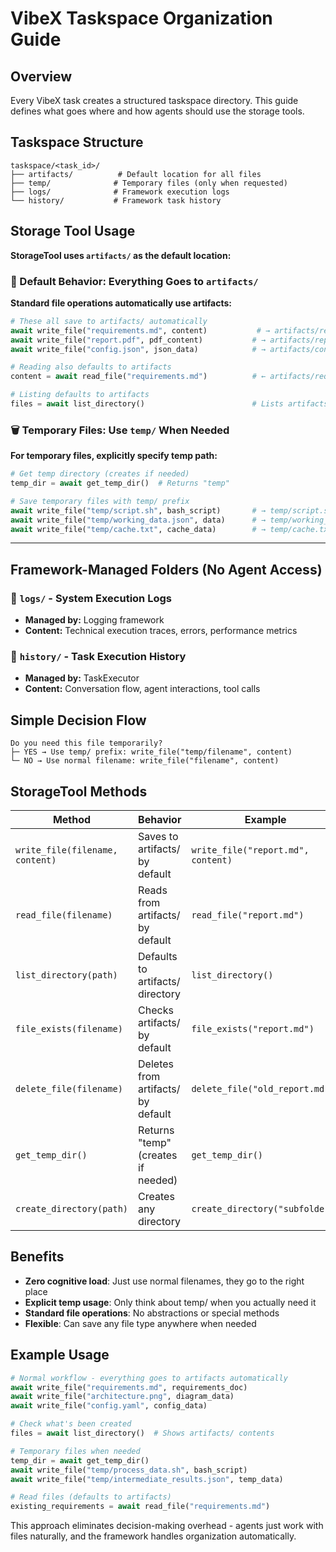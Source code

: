 # VibeX Taskspace Organization Guide

## Overview

Every VibeX task creates a structured taskspace directory. This guide defines what goes where and how agents should use the storage tools.

## Taskspace Structure

```
taskspace/<task_id>/
├── artifacts/          # Default location for all files
├── temp/              # Temporary files (only when requested)
├── logs/              # Framework execution logs
└── history/           # Framework task history
```

## Storage Tool Usage

**StorageTool uses `artifacts/` as the default location:**

### 📄 Default Behavior: Everything Goes to `artifacts/`

**Standard file operations automatically use artifacts:**

```python
# These all save to artifacts/ automatically
await write_file("requirements.md", content)           # → artifacts/requirements.md
await write_file("report.pdf", pdf_content)           # → artifacts/report.pdf
await write_file("config.json", json_data)            # → artifacts/config.json

# Reading also defaults to artifacts
content = await read_file("requirements.md")          # ← artifacts/requirements.md

# Listing defaults to artifacts
files = await list_directory()                        # Lists artifacts/ contents
```

### 🗑️ Temporary Files: Use `temp/` When Needed

**For temporary files, explicitly specify temp path:**

```python
# Get temp directory (creates if needed)
temp_dir = await get_temp_dir()  # Returns "temp"

# Save temporary files with temp/ prefix
await write_file("temp/script.sh", bash_script)       # → temp/script.sh
await write_file("temp/working_data.json", data)      # → temp/working_data.json
await write_file("temp/cache.txt", cache_data)        # → temp/cache.txt
```

---

## Framework-Managed Folders (No Agent Access)

### 📝 `logs/` - System Execution Logs

- **Managed by:** Logging framework
- **Content:** Technical execution traces, errors, performance metrics

### 🔄 `history/` - Task Execution History

- **Managed by:** TaskExecutor
- **Content:** Conversation flow, agent interactions, tool calls

## Simple Decision Flow

```
Do you need this file temporarily?
├─ YES → Use temp/ prefix: write_file("temp/filename", content)
└─ NO → Use normal filename: write_file("filename", content)
```

## StorageTool Methods

| Method                          | Behavior                           | Example                            |
| ------------------------------- | ---------------------------------- | ---------------------------------- |
| `write_file(filename, content)` | Saves to artifacts/ by default     | `write_file("report.md", content)` |
| `read_file(filename)`           | Reads from artifacts/ by default   | `read_file("report.md")`           |
| `list_directory(path)`          | Defaults to artifacts/ directory   | `list_directory()`                 |
| `file_exists(filename)`         | Checks artifacts/ by default       | `file_exists("report.md")`         |
| `delete_file(filename)`         | Deletes from artifacts/ by default | `delete_file("old_report.md")`     |
| `get_temp_dir()`                | Returns "temp" (creates if needed) | `get_temp_dir()`                   |
| `create_directory(path)`        | Creates any directory              | `create_directory("subfolder")`    |

## Benefits

- **Zero cognitive load**: Just use normal filenames, they go to the right place
- **Explicit temp usage**: Only think about temp/ when you actually need it
- **Standard file operations**: No abstractions or special methods
- **Flexible**: Can save any file type anywhere when needed

## Example Usage

```python
# Normal workflow - everything goes to artifacts automatically
await write_file("requirements.md", requirements_doc)
await write_file("architecture.png", diagram_data)
await write_file("config.yaml", config_data)

# Check what's been created
files = await list_directory()  # Shows artifacts/ contents

# Temporary files when needed
temp_dir = await get_temp_dir()
await write_file("temp/process_data.sh", bash_script)
await write_file("temp/intermediate_results.json", temp_data)

# Read files (defaults to artifacts)
existing_requirements = await read_file("requirements.md")
```

This approach eliminates decision-making overhead - agents just work with files naturally, and the framework handles organization automatically.
